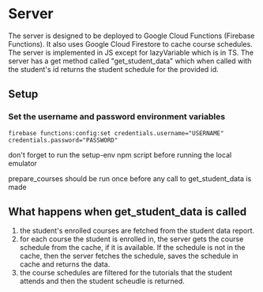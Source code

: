 # Server

The server is designed to be deployed to Google Cloud Functions (Firebase Functions). It also uses Google Cloud Firestore to cache course schedules.
The server is implemented in JS except for lazyVariable which is in TS. The server has a get method called "get_student_data" which when called with the student's id returns the student schedule for the provided id.

## Setup

### Set the username and password environment variables

```
firebase functions:config:set credentials.username="USERNAME" credentials.password="PASSWORD"
```

don't forget to run the setup-env npm script before running the local emulator

prepare_courses should be run once before any call to get_student_data is made

## What happens when get_student_data is called

1. the student's enrolled courses are fetched from the student data report.
2. for each course the student is enrolled in, the server gets the course schedule from the cache, if it is available. If the schedule is not in the cache, then the server fetches the schedule, saves the schedule in cache and returns the data.
3. the course schedules are filtered for the tutorials that the student attends and then the student scheudle is returned.
